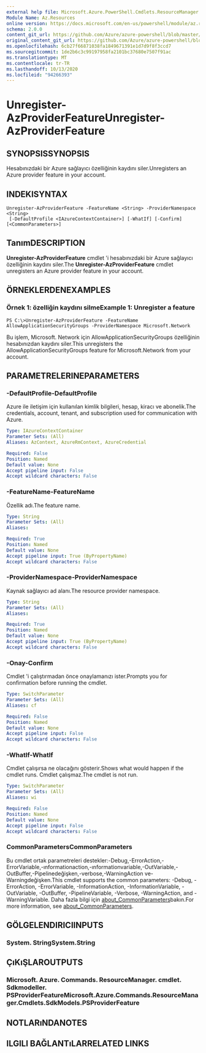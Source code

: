 ```yaml
---
external help file: Microsoft.Azure.PowerShell.Cmdlets.ResourceManager.dll-Help.xml
Module Name: Az.Resources
online version: https://docs.microsoft.com/en-us/powershell/module/az.resources/unregister-azproviderfeature
schema: 2.0.0
content_git_url: https://github.com/Azure/azure-powershell/blob/master/src/Resources/Resources/help/Unregister-AzProviderFeature.md
original_content_git_url: https://github.com/Azure/azure-powershell/blob/master/src/Resources/Resources/help/Unregister-AzProviderFeature.md
ms.openlocfilehash: 6cb27f66871038fa1849671391e1d7d9f8f3ccd7
ms.sourcegitcommit: 1de2b6c3c99197958fa2101bc37680e7507f91ac
ms.translationtype: MT
ms.contentlocale: tr-TR
ms.lasthandoff: 10/13/2020
ms.locfileid: "94266393"
---
```

# <span data-ttu-id="ad2aa-101">Unregister-AzProviderFeature</span><span class="sxs-lookup"><span data-stu-id="ad2aa-101">Unregister-AzProviderFeature</span></span>

## <span data-ttu-id="ad2aa-102">SYNOPSIS</span><span class="sxs-lookup"><span data-stu-id="ad2aa-102">SYNOPSIS</span></span>
<span data-ttu-id="ad2aa-103">Hesabınızdaki bir Azure sağlayıcı özelliğinin kaydını siler.</span><span class="sxs-lookup"><span data-stu-id="ad2aa-103">Unregisters an Azure provider feature in your account.</span></span>

## <span data-ttu-id="ad2aa-104">INDEKI</span><span class="sxs-lookup"><span data-stu-id="ad2aa-104">SYNTAX</span></span>

```
Unregister-AzProviderFeature -FeatureName <String> -ProviderNamespace <String>
 [-DefaultProfile <IAzureContextContainer>] [-WhatIf] [-Confirm] [<CommonParameters>]
```

## <span data-ttu-id="ad2aa-105">Tanım</span><span class="sxs-lookup"><span data-stu-id="ad2aa-105">DESCRIPTION</span></span>
<span data-ttu-id="ad2aa-106">**Unregister-AzProviderFeature** cmdlet 'i hesabınızdaki bir Azure sağlayıcı özelliğinin kaydını siler.</span><span class="sxs-lookup"><span data-stu-id="ad2aa-106">The **Unregister-AzProviderFeature** cmdlet unregisters an Azure provider feature in your account.</span></span>

## <span data-ttu-id="ad2aa-107">ÖRNEKLERDEN</span><span class="sxs-lookup"><span data-stu-id="ad2aa-107">EXAMPLES</span></span>

### <span data-ttu-id="ad2aa-108">Örnek 1: özelliğin kaydını silme</span><span class="sxs-lookup"><span data-stu-id="ad2aa-108">Example 1: Unregister a feature</span></span>
```
PS C:\>Unregister-AzProviderFeature -FeatureName AllowApplicationSecurityGroups -ProviderNamespace Microsoft.Network
```

<span data-ttu-id="ad2aa-109">Bu işlem, Microsoft. Network için AllowApplicationSecurityGroups özelliğinin hesabınızdan kaydını siler.</span><span class="sxs-lookup"><span data-stu-id="ad2aa-109">This unregisters the AllowApplicationSecurityGroups feature for Microsoft.Network from your account.</span></span>

## <span data-ttu-id="ad2aa-110">PARAMETRELERINE</span><span class="sxs-lookup"><span data-stu-id="ad2aa-110">PARAMETERS</span></span>

### <span data-ttu-id="ad2aa-111">-DefaultProfile</span><span class="sxs-lookup"><span data-stu-id="ad2aa-111">-DefaultProfile</span></span>
<span data-ttu-id="ad2aa-112">Azure ile iletişim için kullanılan kimlik bilgileri, hesap, kiracı ve abonelik.</span><span class="sxs-lookup"><span data-stu-id="ad2aa-112">The credentials, account, tenant, and subscription used for communication with Azure.</span></span>

```yaml
Type: IAzureContextContainer
Parameter Sets: (All)
Aliases: AzContext, AzureRmContext, AzureCredential

Required: False
Position: Named
Default value: None
Accept pipeline input: False
Accept wildcard characters: False
```

### <span data-ttu-id="ad2aa-113">-FeatureName</span><span class="sxs-lookup"><span data-stu-id="ad2aa-113">-FeatureName</span></span>
<span data-ttu-id="ad2aa-114">Özellik adı.</span><span class="sxs-lookup"><span data-stu-id="ad2aa-114">The feature name.</span></span>

```yaml
Type: String
Parameter Sets: (All)
Aliases:

Required: True
Position: Named
Default value: None
Accept pipeline input: True (ByPropertyName)
Accept wildcard characters: False
```

### <span data-ttu-id="ad2aa-115">-ProviderNamespace</span><span class="sxs-lookup"><span data-stu-id="ad2aa-115">-ProviderNamespace</span></span>
<span data-ttu-id="ad2aa-116">Kaynak sağlayıcı ad alanı.</span><span class="sxs-lookup"><span data-stu-id="ad2aa-116">The resource provider namespace.</span></span>

```yaml
Type: String
Parameter Sets: (All)
Aliases:

Required: True
Position: Named
Default value: None
Accept pipeline input: True (ByPropertyName)
Accept wildcard characters: False
```

### <span data-ttu-id="ad2aa-117">-Onay</span><span class="sxs-lookup"><span data-stu-id="ad2aa-117">-Confirm</span></span>
<span data-ttu-id="ad2aa-118">Cmdlet 'i çalıştırmadan önce onaylamanızı ister.</span><span class="sxs-lookup"><span data-stu-id="ad2aa-118">Prompts you for confirmation before running the cmdlet.</span></span>

```yaml
Type: SwitchParameter
Parameter Sets: (All)
Aliases: cf

Required: False
Position: Named
Default value: None
Accept pipeline input: False
Accept wildcard characters: False
```

### <span data-ttu-id="ad2aa-119">-WhatIf</span><span class="sxs-lookup"><span data-stu-id="ad2aa-119">-WhatIf</span></span>
<span data-ttu-id="ad2aa-120">Cmdlet çalışırsa ne olacağını gösterir.</span><span class="sxs-lookup"><span data-stu-id="ad2aa-120">Shows what would happen if the cmdlet runs.</span></span>
<span data-ttu-id="ad2aa-121">Cmdlet çalışmaz.</span><span class="sxs-lookup"><span data-stu-id="ad2aa-121">The cmdlet is not run.</span></span>

```yaml
Type: SwitchParameter
Parameter Sets: (All)
Aliases: wi

Required: False
Position: Named
Default value: None
Accept pipeline input: False
Accept wildcard characters: False
```

### <span data-ttu-id="ad2aa-122">CommonParameters</span><span class="sxs-lookup"><span data-stu-id="ad2aa-122">CommonParameters</span></span>
<span data-ttu-id="ad2aa-123">Bu cmdlet ortak parametreleri destekler:-Debug,-ErrorAction,-ErrorVariable,-ınformationaction,-ınformationvariable,-OutVariable,-OutBuffer,-Pipelinedeğişken,-verbose,-WarningAction ve-Warningdeğişken.</span><span class="sxs-lookup"><span data-stu-id="ad2aa-123">This cmdlet supports the common parameters: -Debug, -ErrorAction, -ErrorVariable, -InformationAction, -InformationVariable, -OutVariable, -OutBuffer, -PipelineVariable, -Verbose, -WarningAction, and -WarningVariable.</span></span> <span data-ttu-id="ad2aa-124">Daha fazla bilgi için [about_CommonParameters](http://go.microsoft.com/fwlink/?LinkID=113216)bakın.</span><span class="sxs-lookup"><span data-stu-id="ad2aa-124">For more information, see [about_CommonParameters](http://go.microsoft.com/fwlink/?LinkID=113216).</span></span>

## <span data-ttu-id="ad2aa-125">GÖLGELENDIRICI</span><span class="sxs-lookup"><span data-stu-id="ad2aa-125">INPUTS</span></span>

### <span data-ttu-id="ad2aa-126">System. String</span><span class="sxs-lookup"><span data-stu-id="ad2aa-126">System.String</span></span>

## <span data-ttu-id="ad2aa-127">ÇıKıŞLAR</span><span class="sxs-lookup"><span data-stu-id="ad2aa-127">OUTPUTS</span></span>

### <span data-ttu-id="ad2aa-128">Microsoft. Azure. Commands. ResourceManager. cmdlet. Sdkmodeller. PSProviderFeature</span><span class="sxs-lookup"><span data-stu-id="ad2aa-128">Microsoft.Azure.Commands.ResourceManager.Cmdlets.SdkModels.PSProviderFeature</span></span>

## <span data-ttu-id="ad2aa-129">NOTLARıNDA</span><span class="sxs-lookup"><span data-stu-id="ad2aa-129">NOTES</span></span>

## <span data-ttu-id="ad2aa-130">ILGILI BAĞLANTıLAR</span><span class="sxs-lookup"><span data-stu-id="ad2aa-130">RELATED LINKS</span></span>
